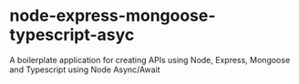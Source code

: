 # node-express-mongoose-typescript-asyc
A boilerplate application for creating APIs using Node, Express, Mongoose and Typescript using Node Async/Await
